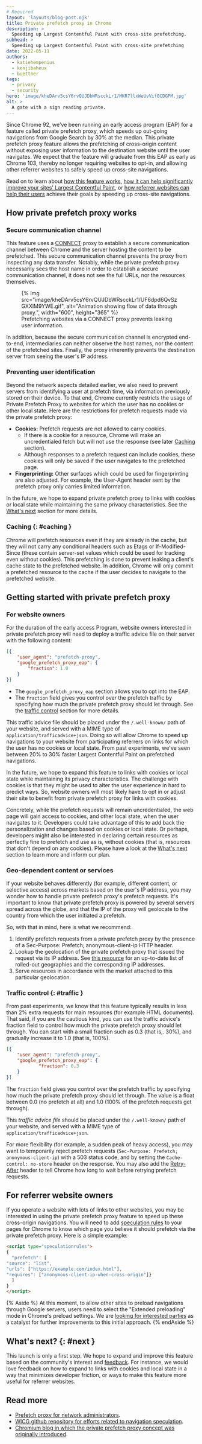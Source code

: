 ```yaml
---
# Required
layout: 'layouts/blog-post.njk'
title: Private prefetch proxy in Chrome
description: >
  Speeding up Largest Contentful Paint with cross-site prefetching.
subhead: >
  Speeding up Largest Contentful Paint with cross-site prefetching
date: 2022-05-11
authors:
  - katiehempenius
  - kenjibaheux
  - buettner
tags:
  - privacy
  - security
hero: 'image/kheDArv5csY6rvQUJDbWRscckLr1/MKR7llxWeUvVif0CDGPM.jpg'
alt: >
  A gate with a sign reading private.
---
```


Since Chrome 92, we've been running an early access program (EAP) for a feature called private prefetch proxy, which speeds up out-going navigations from Google Search by 30% at the median. This private prefetch proxy feature allows the prefetching of cross-origin content without exposing user information to the destination website until the user navigates. We expect that the feature will graduate from this EAP as early as Chrome 103, thereby no longer requiring websites to opt-in, and allowing other referrer websites to safely speed up cross-site navigations.

Read on to learn about [how this feature works](https://docs.google.com/document/d/1e6NWmwdHs4GLZWcjGHi3jAob-w6l4iKZ1Tp7AZOqGZ0/edit#heading=h.buxpbr2csmu5), 
[how it can help significantly improve your sites' Largest Contentful Paint](https://docs.google.com/document/d/1e6NWmwdHs4GLZWcjGHi3jAob-w6l4iKZ1Tp7AZOqGZ0/edit#heading=h.yt9rd5nty84c), 
or [how referrer websites can help their users](https://docs.google.com/document/d/1e6NWmwdHs4GLZWcjGHi3jAob-w6l4iKZ1Tp7AZOqGZ0/edit#heading=h.9nd11p7mg0ai) achieve their goals by speeding up cross-site navigations.

## How private prefetch proxy works

### Secure communication channel

This feature uses a [CONNECT](https://tools.ietf.org/html/rfc7231#section-4.3.6) proxy to establish a secure communication channel between Chrome and the server hosting the content to be prefetched. This secure communication channel prevents the proxy from inspecting any data transfer. Notably, while the private prefetch proxy necessarily sees the host name in order to establish a secure communication channel, it does not see the full URLs, nor the resources themselves.

<figure>
{% Img src="image/kheDArv5csY6rvQUJDbWRscckLr1/UF6dpd6QvSzGXXlM9YWE.gif", alt="Animation showing flow of data through proxy.", width="600", height="365" %}
  <figcaption>Prefetching websites via a CONNECT proxy prevents leaking user information.</figcaption>
</figure>

In addition, because the secure communication channel is encrypted end-to-end, intermediaries can neither observe the host names, nor the content of the prefetched sites. Finally, the proxy inherently prevents the destination server from seeing the user's IP address.

### Preventing user identification

Beyond the network aspects detailed earlier, we also need to prevent servers from identifying a user at prefetch time, via information previously stored on their device. To that end, Chrome currently restricts the usage of Private Prefetch Proxy to websites for which the user has no cookies or other local state. Here are the restrictions for prefetch requests made via the private prefetch proxy:

- **Cookies:** Prefetch requests are not allowed to carry cookies.
  - If there is a cookie for a resource, Chrome will make an uncredentialed fetch but will not use the response (see later [Caching](#caching) section). 
  - Although responses to a prefetch request can include cookies, these cookies will only be saved if the user navigates to the prefetched page.
- **Fingerprinting:** Other surfaces which could be used for fingerprinting are also adjusted. For example, the User-Agent header sent by the prefetch proxy only carries limited information.

In the future, we hope to expand private prefetch proxy to links with cookies or local state while maintaining the same privacy characteristics. See the [What's next](#next) section for more details.

### Caching {: #caching }

Chrome will prefetch resources even if they are already in the cache, but they will not carry any conditional headers such as Etags or If-Modified-Since (these contain server-set values which could be used for tracking even without cookies). This prefetching is done to prevent leaking a client's cache state to the prefetched website. In addition, Chrome will only commit a prefetched resource to the cache if the user decides to navigate to the prefetched website.

## Getting started with private prefetch proxy

### For website owners

For the duration of the early access Program, website owners interested in private prefetch proxy will need to deploy a traffic advice file on their server with the following content: 

```json
[{
    "user_agent": "prefetch-proxy",
    "google_prefetch_proxy_eap": {
    	"fraction": 1.0
    }
}]
```

- The `google_prefetch_proxy_eap` section allows you to opt into the EAP.
- The `fraction` field gives you control over the prefetch traffic by specifying how much the private prefetch proxy should let through. See the [traffic control](#traffic) section for more details.

This traffic advice file should be placed under the `/.well-known/` path of your website, and served with a MIME type of `application/trafficadvice+json`. Doing so will allow Chrome to speed up navigations to your website from participating referrers on links for which the user has no cookies or local state. From past experiments, we've seen between 20% to 30% faster Largest Contentful Paint on prefetched navigations.

In the future, we hope to expand this feature to links with cookies or local state while maintaining its privacy characteristics. The challenge with cookies is that they might be used to alter the user experience in hard to predict ways. So, website owners will most likely have to opt in or adjust their site to benefit from private prefetch proxy for links with cookies.

Concretely, while the prefetch requests will remain uncredentialed, the web page will gain access to cookies, and other local state, when the user navigates to it. Developers could take advantage of this to add back the personalization and changes based on cookies or local state. Or perhaps, developers might also be interested in declaring certain resources as perfectly fine to prefetch and use as is, without cookies (that is, resources that don't depend on any cookies). Please have a look at the [What's next](#next) section to learn more and inform our plan.

### Geo-dependent content or services

If your website behaves differently (for example, different content, or selective access) across markets based on the user's IP address, you may wonder how to handle private prefetch proxy's prefetch requests. It's important to know that private prefetch proxy is powered by several servers spread across the globe, and that the IP of the proxy will geolocate to the country from which the user initiated a prefetch.

So, with that in mind, here is what we recommend:

1. Identify prefetch requests from a private prefetch proxy by the presence of a Sec-Purpose: Prefetch; anonymous-client-ip HTTP header.
1. Lookup the geolocation of the private prefetch proxy that issued the request via its IP address. See [this resource](https://www.gstatic.com/chrome/prefetchproxy/prefetch_proxy_geofeed) for an up-to-date list of rolled-out geographies and the corresponding IP addresses.
1. Serve resources in accordance with the market attached to this particular geolocation.

### Traffic control {: #traffic }

From past experiments, we know that this feature typically results in less than 2% extra requests for main resources (for example HTML documents). That said, if you are the cautious kind, you can use the traffic advice's fraction field to control how much the private prefetch proxy should let through. You can start with a small fraction such as 0.3 (that is,. 30%), and gradually increase it to 1.0 (that is, 100%).

```json
[{
    "user_agent": "prefetch-proxy",
    "google_prefetch_proxy_eap": {
        	"fraction": 0.3
    }
}]
```

The `fraction` field gives you control over the prefetch traffic by specifying how much the private prefetch proxy should let through. The value is a float between 0.0 (no prefetch at all) and 1.0 (100% of the prefetch requests get through).

This _traffic advice file_ should be placed under the `/.well-known/` path of your website, and served with a MIME type of `application/trafficadvice+json`.

For more flexibility (for example, a sudden peak of heavy access), you may want to temporarily reject prefetch requests (`Sec-Purpose: Prefetch; anonymous-client-ip`) with a 503 status code, and by setting the `Cache-control: no-store` header on the response. You may also add the [Retry-After](https://tools.ietf.org/html/rfc7231#section-6.6.4) header to tell Chrome how long to wait before retrying prefetch requests.

## For referrer website owners

If you operate a website with lots of links to other websites, you may be interested in using the private prefetch proxy feature to speed up these cross-origin navigations. You will need to add [speculation rules](https://web.dev/speculative-prerendering/#in-browser-speculation-rules-for-prefetch-and-prerender) to your pages for Chrome to know which page you believe it should prefetch via the private prefetch proxy. Here is a simple example:

```html
<script type="speculationrules">
{
  "prefetch": [
"source": "list",
"urls": ["https://example.com/index.html"],
"requires": ["anonymous-client-ip-when-cross-origin"]}
  ]
}
</script>
```

{% Aside %}
At this moment, to allow other sites to preload navigations through Google servers, users need to select the "Extended preloading" mode in Chrome's preload settings. We are [looking for interested parties](https://github.com/WICG/nav-speculation/issues/) as a catalyst for further improvements to this initial approach.
{% endAside %}

## What's next? {: #next }

This launch is only a first step. We hope to expand and improve this feature based on the community's interest and [feedback](https://github.com/WICG/nav-speculation/issues/). For instance, we would love feedback on how to expand to links with cookies and local state in a way that minimizes developer friction, or ways to make this feature more useful for referrer websites.

## Read more

- [Prefetch proxy for network administrators](/multidevice/private-prefetch-proxy-for-network-admins).
- [WICG github repository for efforts related to navigation speculation](https://github.com/WICG/nav-speculation/).
- [Chromium blog in which the private prefetch proxy concept was originally introduced](https://blog.chromium.org/2020/12/continuing-our-journey-to-bring-instant.html#:~:text=The%20proposal%20defines%20the%20concept,can%20not%20be%20personalized%20to).